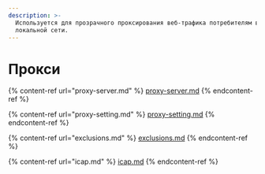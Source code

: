 ```yaml
---
description: >-
  Используется для прозрачного проксирования веб-трафика потребителям в
  локальной сети.
---
```


# Прокси

{% content-ref url="proxy-server.md" %}
[proxy-server.md](proxy-server.md)
{% endcontent-ref %}

{% content-ref url="proxy-setting.md" %}
[proxy-setting.md](proxy-setting.md)
{% endcontent-ref %}

{% content-ref url="exclusions.md" %}
[exclusions.md](exclusions.md)
{% endcontent-ref %}

{% content-ref url="icap.md" %}
[icap.md](icap.md)
{% endcontent-ref %}